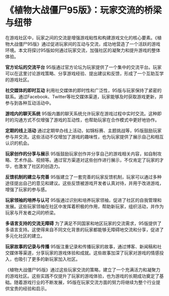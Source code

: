 # 《植物大战僵尸95版》：玩家交流的桥梁与纽带

在游戏社区中，玩家之间的交流是增强游戏粘性和构建游戏文化的核心要素。《植物大战僵尸95版》通过促进玩家间的互动与交流，成功地营造了一个活跃的游戏环境。本文将探讨95版如何通过玩家交流，加强社区的凝聚力和提升游戏的整体体验。

**官方论坛的交流平台**
95版通过官方论坛为玩家提供了一个集中的交流平台。玩家可以在这里讨论游戏策略、分享游戏经验、提出建议和反馈，形成了一个互助互学的游戏社区。

**社交媒体的即时互动**
利用社交媒体的即时性和广泛性，95版与玩家保持了紧密的联系。通过Facebook、Twitter等社交媒体渠道，玩家能够及时获取游戏更新，并参与到各种互动活动中。

**游戏内的聊天系统**
95版内置的聊天系统允许玩家在游戏过程中实时交流。这种即时的沟通方式不仅增强了游戏的互动性，也帮助玩家在合作模式中更好地协作。

**定期的线上活动**
通过定期举办线上活动，如锦标赛、主题挑战等，95版鼓励玩家参与并交流。这些活动不仅增加了游戏的趣味性，也为玩家提供了展示自己和相互认识的机会。

**玩家创作的分享与展示**
95版鼓励玩家创作并分享自己的游戏相关内容，如自制攻略、艺术作品、视频等。通过官方渠道对这些创作进行展示，不仅肯定了玩家的才华，也激发了社区的创造力。

**反馈机制的建立与完善**
95版建立了一套完善的玩家反馈机制，玩家可以通过多种途径提出自己的意见和建议。这些反馈被游戏开发者认真对待，并用于改进游戏，增强了玩家的参与感。

**玩家领袖的培养与认可**
95版通过识别和培养玩家领袖，促进了社区的自我管理和发展。这些玩家领袖在社区中发挥着积极的作用，帮助新玩家，组织活动，并作为玩家与开发者之间的桥梁。

**多语言支持的交流无障碍**
为了满足不同国家和地区玩家的交流需求，95版提供了多语言支持。这使得来自不同文化背景的玩家都能够无障碍地交流和分享，促进了多元化社区的建立。

**玩家故事的记录与传播**
95版注重记录和传播玩家的故事，通过博客、新闻稿和社交媒体等渠道，分享玩家的游戏体验和成就。这些故事加深了玩家对游戏的情感投入，也吸引了更多的新玩家加入社区。

《植物大战僵尸95版》通过这些玩家交流的策略，建立了一个充满活力和凝聚力的游戏社区。这些实践不仅提升了玩家的游戏体验，也为游戏的长期成功奠定了基础。随着游戏行业的不断发展，95版在玩家交流方面的努力将继续为整个行业提供宝贵的经验和启示。